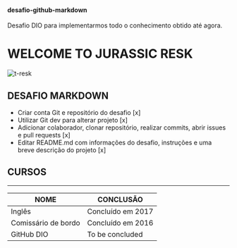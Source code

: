 #### desafio-github-markdown
Desafio DIO para implementarmos todo o conhecimento obtido até agora.

# WELCOME TO JURASSIC RESK

![t-resk](https://media.tenor.com/As8p3-TxN5MAAAAM/dinosaurs-jurassic-park-iii.gif)

## DESAFIO MARKDOWN
- Criar conta Git e repositório do desafio [x]
- Utilizar Git dev para alterar projeto [x]
- Adicionar colaborador, clonar repositório, realizar commits, abrir issues e pull requests [x]
- Editar README.md com informações do desafio, instruções e uma breve descrição do projeto [x]


## CURSOS
---------
| NOME | CONCLUSÃO |
|------|----------|
|Inglês| Concluído em 2017|
|Comissário de bordo| Concluído em 2016|
|GitHub DIO| To be concluded|
